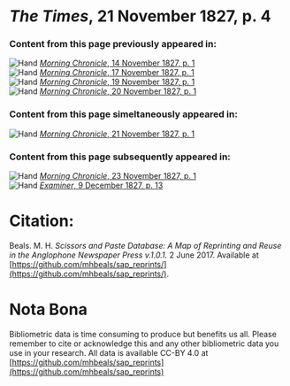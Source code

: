 # *The Times*, 21 November 1827, p. 4  
  
### Content from this page previously appeared in:  
![Hand](http://scissorsandpaste.net/wp-content/uploads/2017/06/smallhandpointer.png) [*Morning Chronicle*, 14 November 1827, p. 1](https://mhbeals.github.io/sap_html/Morning-Chronicle/Morning-Chronicle-14-November-1827-p-1)  
![Hand](http://scissorsandpaste.net/wp-content/uploads/2017/06/smallhandpointer.png) [*Morning Chronicle*, 17 November 1827, p. 1](https://mhbeals.github.io/sap_html/Morning-Chronicle/Morning-Chronicle-17-November-1827-p-1)  
![Hand](http://scissorsandpaste.net/wp-content/uploads/2017/06/smallhandpointer.png) [*Morning Chronicle*, 19 November 1827, p. 1](https://mhbeals.github.io/sap_html/Morning-Chronicle/Morning-Chronicle-19-November-1827-p-1)  
![Hand](http://scissorsandpaste.net/wp-content/uploads/2017/06/smallhandpointer.png) [*Morning Chronicle*, 20 November 1827, p. 1](https://mhbeals.github.io/sap_html/Morning-Chronicle/Morning-Chronicle-20-November-1827-p-1)  
  
### Content from this page simeltaneously appeared in:  
![Hand](http://scissorsandpaste.net/wp-content/uploads/2017/06/smallhandpointer.png) [*Morning Chronicle*, 21 November 1827, p. 1](https://mhbeals.github.io/sap_html/Morning-Chronicle/Morning-Chronicle-21-November-1827-p-1)  
  
### Content from this page subsequently appeared in:  
![Hand](http://scissorsandpaste.net/wp-content/uploads/2017/06/smallhandpointer.png) [*Morning Chronicle*, 23 November 1827, p. 1](https://mhbeals.github.io/sap_html/Morning-Chronicle/Morning-Chronicle-23-November-1827-p-1)  
![Hand](http://scissorsandpaste.net/wp-content/uploads/2017/06/smallhandpointer.png) [*Examiner*, 9 December 1827, p. 13](https://mhbeals.github.io/sap_html/Examiner/Examiner-9-December-1827-p-13)  


# Citation: 

Beals. M. H. *Scissors and Paste Database: A Map of Reprinting and Reuse in the Anglophone Newspaper Press v.1.0.1.* 2 June 2017. Available at [https://github.com/mhbeals/sap_reprints/](https://github.com/mhbeals/sap_reprints/). 

# Nota Bona

Bibliometric data is time consuming to produce but benefits us all. Please remember to cite or acknowledge this and any other bibliometric data you use in your research. All data is available CC-BY 4.0 at [https://github.com/mhbeals/sap_reprints](https://github.com/mhbeals/sap_reprints)
